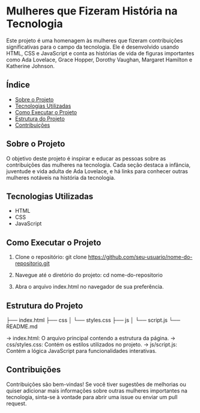 # Mulheres que Fizeram História na Tecnologia

Este projeto é uma homenagem às mulheres que fizeram contribuições significativas para o campo da tecnologia. Ele é desenvolvido usando HTML, CSS e JavaScript e conta as histórias de 
vida de figuras importantes como Ada Lovelace, Grace Hopper, Dorothy Vaughan, Margaret Hamilton e Katherine Johnson.

## Índice

- [Sobre o Projeto](#sobre-o-projeto)
- [Tecnologias Utilizadas](#tecnologias-utilizadas)
- [Como Executar o Projeto](#como-executar-o-projeto)
- [Estrutura do Projeto](#estrutura-do-projeto)
- [Contribuições](#contribuições)

## Sobre o Projeto

O objetivo deste projeto é inspirar e educar as pessoas sobre as contribuições das mulheres na tecnologia. Cada seção destaca a infância, juventude e vida adulta de Ada Lovelace, 
e há links para conhecer outras mulheres notáveis na história da tecnologia.

## Tecnologias Utilizadas

- HTML
- CSS
- JavaScript

## Como Executar o Projeto

1. Clone o repositório:
   git clone https://github.com/seu-usuario/nome-do-repositorio.git
   
2. Navegue até o diretório do projeto:
    cd nome-do-repositorio
   
3. Abra o arquivo index.html no navegador de sua preferência.

## Estrutura do Projeto

├── index.html
├── css
│   └── styles.css
├── js
│   └── script.js
└── README.md

-> index.html: O arquivo principal contendo a estrutura da página.
-> css/styles.css: Contém os estilos utilizados no projeto.
-> js/script.js: Contém a lógica JavaScript para funcionalidades interativas.

## Contribuições
Contribuições são bem-vindas! Se você tiver sugestões de melhorias ou quiser adicionar mais informações sobre outras mulheres importantes na tecnologia, 
sinta-se à vontade para abrir uma issue ou enviar um pull request.
